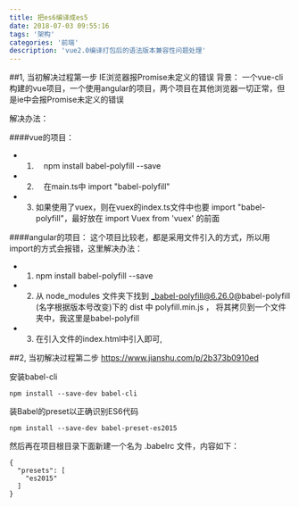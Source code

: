 ```yaml
---
title: 把es6编译成es5
date: 2018-07-03 09:55:16
tags: '架构'
categories: '前端'
description: 'vue2.0编译打包后的语法版本兼容性问题处理'
---
```



##1,  当初解决过程第一步
IE浏览器报Promise未定义的错误
背景： 一个vue-cli构建的vue项目，一个使用angular的项目，两个项目在其他浏览器一切正常，但是ie中会报Promise未定义的错误
 
解决办法： 

####vue的项目：

- 1. 　npm install babel-polyfill --save
- 2. 　在main.ts中 import "babel-polyfill"
- 3.    如果使用了vuex，则在vuex的index.ts文件中也要  import "babel-polyfill"，最好放在 import Vuex from 'vuex' 的前面
 
####angular的项目：
这个项目比较老，都是采用文件引入的方式，所以用import的方式会报错，这里解决办法：

- 1.    npm install babel-polyfill --save
- 2.    从  node_modules  文件夹下找到 _babel-polyfill@6.26.0@babel-polyfill  (名字根据版本号改变)下的  dist  中  polyfill.min.js ，  将其拷贝到一个文件夹中，我这里是babel-polyfill
- 3.    在引入文件的index.html中引入即可,  <script src="/babel-polyfill/polyfill.min.js" type="text/javascript"></script>

##2,  当初解决过程第二步
https://www.jianshu.com/p/2b373b0910ed

安装babel-cli 

	npm install --save-dev babel-cli
装Babel的preset以正确识别ES6代码  

	npm install --save-dev babel-preset-es2015
然后再在项目根目录下面新建一个名为 .babelrc 文件，内容如下：

	{
	  "presets": [
	    "es2015"
	  ]
	}